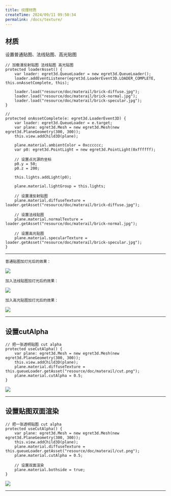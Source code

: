 ```yaml
---
title: 纹理材质
createTime: 2024/09/11 09:50:34
permalink: /docs/texture/
---
```

材质
----------
设置普通贴图、法线贴图、高光贴图


    // 加载漫反射贴图 法线贴图 高光贴图
    protected loaderAsset() {
        var loader: egret3d.QueueLoader = new egret3d.QueueLoader();
        loader.addEventListener(egret3d.LoaderEvent3D.LOADER_COMPLETE, this.onAssetComplete, this);

        loader.load("resource/doc/materail/brick-diffuse.jpg");
        loader.load("resource/doc/materail/brick-normal.jpg");
        loader.load("resource/doc/materail/brick-specular.jpg");
    }

    // 
    protected onAssetComplete(e: egret3d.LoaderEvent3D) {
        var loader: egret3d.QueueLoader = e.target; 
        var plane: egret3d.Mesh = new egret3d.Mesh(new egret3d.PlaneGeometry(300, 300));
        this.view.addChild3D(plane);

        plane.material.ambientColor = 0xcccccc;
        var p0: egret3d.PointLight = new egret3d.PointLight(0xffffff);

        // 设置点光源的坐标
        p0.y = 50;
        p0.z = 200;

        this.lights.addLight(p0);

        plane.material.lightGroup = this.lights;

        // 设置漫反射贴图
        plane.material.diffuseTexture = loader.getAsset("resource/doc/materail/brick-diffuse.jpg");

        // 设置法线贴图
        plane.material.normalTexture = loader.getAsset("resource/doc/materail/brick-normal.jpg");

        // 设置高光贴图
        plane.material.specularTexture = loader.getAsset("resource/doc/materail/brick-specular.jpg");
    }

----------

	普通贴图加灯光后的效果：
![](Img_0.png)

	加入法线贴图加灯光后的效果：
![](Img_1.png)

	加入高光贴图加灯光后的效果：
![](Img_2.png)

----------

设置cutAlpha
----------

    // 把一张透明贴图 cut alpha
    protected useCutAlpha() {
        var plane: egret3d.Mesh = new egret3d.Mesh(new egret3d.PlaneGeometry(300, 300));
        this.view.addChild3D(plane);
        plane.material.diffuseTexture = this.queueLoader.getAsset("resource/doc/materail/cut.png");
        plane.material.cutAlpha = 0.5;
    }

![](Img_3.png)

----------

设置贴图双面渲染
----------

    // 把一张透明贴图 cut alpha
    protected useCutAlpha() {
        var plane: egret3d.Mesh = new egret3d.Mesh(new egret3d.PlaneGeometry(300, 300));
        this.view.addChild3D(plane);
        plane.material.diffuseTexture = this.queueLoader.getAsset("resource/doc/materail/cut.png");
        plane.material.cutAlpha = 0.5;

        // 设置双面渲染
        plane.material.bothside = true;
    }

![](Img_0.gif)

----------
